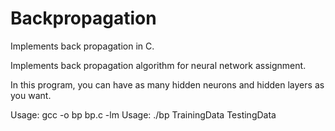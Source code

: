 Backpropagation
===============

Implements back propagation in C. 

Implements back propagation algorithm for neural network assignment. 

In this program, you can have as many hidden neurons and hidden layers as you want.

Usage: gcc -o bp bp.c -lm
Usage: ./bp TrainingData TestingData
